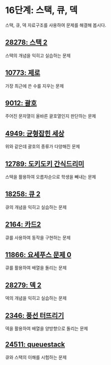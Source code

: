 # 16단계: 스택, 큐, 덱

스택, 큐, 덱 자료구조를 사용하여 문제를 해결해 봅시다.

## [28278: 스택 2](https://www.acmicpc.net/problem/28278)

스택의 개념을 익히고 실습하는 문제

## [10773: 제로](https://www.acmicpc.net/problem/10773)

가장 최근에 쓴 수를 지우는 문제

## [9012: 괄호](https://www.acmicpc.net/problem/9012)

주어진 문자열이 올바른 괄호열인지 판단하는 문제

## [4949: 균형잡힌 세상](https://www.acmicpc.net/problem/4949)

위와 같은데 괄호의 종류가 다양해진 문제

## [12789: 도키도키 간식드리미](https://www.acmicpc.net/problem/12789)

스택을 활용하여 오름차순으로 학생을 빼내는 문제

## [18258: 큐 2](https://www.acmicpc.net/problem/18258)

큐의 개념을 익히고 실습하는 문제

## [2164: 카드2](https://www.acmicpc.net/problem/2164)

큐를 사용하여 동작을 구현하는 문제

## [11866: 요세푸스 문제 0](https://www.acmicpc.net/problem/11866)

큐를 활용하여 배열을 돌리는 문제

## [28279: 덱 2](https://www.acmicpc.net/problem/28279)

덱의 개념을 익히고 실습하는 문제

## [2346: 풍선 터뜨리기](https://www.acmicpc.net/problem/2346)

덱을 활용하여 배열을 양방향으로 돌리는 문제

## [24511: queuestack](https://www.acmicpc.net/problem/24511)

큐와 스택의 이해를 시험하는 문제
